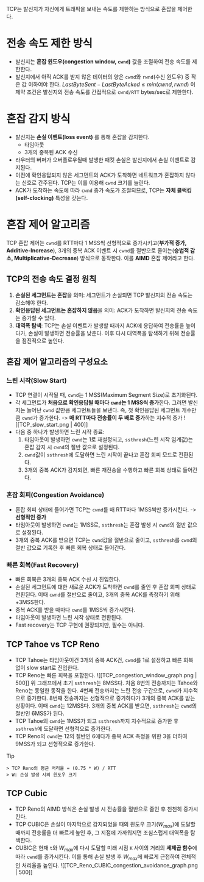 TCP는 발신지가 자신에게 트래픽을 보내는 속도를 제한하는 방식으로 혼잡을 제어한다.
# 전송 속도 제한 방식
- 발신지는 **혼잡 윈도우(congestion window, `cwnd`)** 값을 조절하여 전송 속도를 제한한다.
- 발신지에서 아직 ACK를 받지 않은 데이터의 양은 `cwnd`와 `rwnd`(수신 윈도우) 중 작은 값 이하여야 한다.
  $LastByteSent - LastByteAcked \leq min(cwnd, rwnd)$
  이 제약 조건은 발신지의 전송 속도를 간접적으로 `cwnd/RTT` bytes/sec로 제한한다.
# 혼잡 감지 방식
- 발신지는 **손실 이벤트(loss event)** 를 통해 혼잡을 감지한다.
	- 타임아웃
	- 3개의 중복된 ACK 수신
- 라우터의 버퍼가 오버플로우될때 발생한 패킷 손실은 발신지에서 손실 이벤트로 감지된다.
- 이전에 확인응답되지 않은 세그먼트의 ACK가 도착하면 네트워크가 혼잡하지 않다는 신호로 간주된다. TCP는 이를 이용해 `cwnd` 크기를 늘린다.
- ACK가 도착하는 속도에 따라 `cwnd` 증가 속도가 조절되므로, TCP는 **자체 클럭킹(self-clocking)** 특성을 갖는다.
# 혼잡 제어 알고리즘
TCP 혼잡 제어는 `cwnd`를 RTT마다 1 MSS씩 선형적으로 증가시키고(**부가적 증가, Additive-Increase**), 3개의 중복 ACK 이벤트 시 `cwnd`를 절반으로 줄이는(**승법적 감소, Multiplicative-Decrease**) 방식으로 동작한다. 이를 **AIMD** 혼잡 제어라고 한다.
## TCP의 전송 속도 결정 원칙
1. **손실된 세그먼트는 혼잡**을 의미: 세그먼트가 손실되면 TCP 발신지의 전송 속도는 감소해야 한다.
2. **확인응답된 세그먼트는 혼잡하지 않음**을 의미: ACK가 도착하면 발신지의 전송 속도는 증가할 수 있다.
3. **대역폭 탐색**: TCP는 손실 이벤트가 발생할 때까지 ACK에 응답하여 전송률을 높이다가, 손실이 발생하면 전송률을 낮춘다. 이후 다시 대역폭을 탐색하기 위해 전송률을 점진적으로 높인다.
## 혼잡 제어 알고리즘의 구성요소
### 느린 시작(Slow Start)
- TCP 연결이 시작될 때, `cwnd`는 1 MSS(Maximum Segment Size)로 초기화된다.
- 각 세그먼트가 **처음으로 확인응답될 때마다 `cwnd`는 1 MSS씩 증가**한다. 그러면 발신지는 늘어난 `cwnd` 값만큼 세그먼트들을 보낸다. 즉, 첫 확인응답된 세그먼트 개수만큼 `cwnd`가 증가한다. -> **매 RTT마다 전송률이 두 배로 증가**하는 지수적 증가
  ![[TCP_slow_start.png | 400]]
- 다음 중 하나가 발생하면 느린 시작 종료:
	1. 타임아웃이 발생하면 `cwnd`는 1로 재설정되고, `ssthresh`(느린 시작 임계값)는 혼잡 감지 시 `cwnd`의 절반 값으로 설정된다.
	2. `cwnd`값이 `ssthresh`에 도달하면 느린 시작이 끝나고 혼잡 회피 모드로 전환된다.
	3. 3개의 중복 ACK가 감지되면, 빠른 재전송을 수행하고 빠른 회복 상태로 들어간다.
### 혼잡 회피(Congestion Avoidance)
- 혼잡 회피 상태에 들어가면 TCP는 `cwnd`를 매 RTT마다 1MSS씩만 증가시킨다. -> **선형적인 증가**
- 타임아웃이 발생하면 `cwnd`는 1MSS로, `ssthresh`는 혼잡 발생 시 `cwnd`의 절반 값으로 설정된다.
- 3개의 중복 ACK를 받으면 TCP는 `cwnd`값을 절반으로 줄이고, `ssthresh`를 `cwnd`의 절반 값으로 기록한 후 빠른 회복 상태로 들어간다.
### 빠른 회복(Fast Recovery)
- 빠른 회복은 3개의 중복 ACK 수신 시 진입한다.
- 손실된 세그먼트에 대한 새로운 ACK가 도착하면 `cwnd`를 줄인 후 혼잡 회피 상태로 전환된다.
  이때 `cwnd`를 절반으로 줄이고, 3개의 중복 ACK를 측정하기 위해 +3MSS한다.
- 중복 ACK를 받을 때마다 `cwnd`를 1MSS씩 증가시킨다.
- 타임아웃이 발생하면 느린 시작 상태로 전환된다.
- Fast recovery는 TCP 구현에 권장되지만, 필수는 아니다.
## TCP Tahoe vs TCP Reno
- TCP Tahoe는 타임아웃이건 3개의 중복 ACK건, `cwnd`를 1로 설정하고 빠른 회복 없이 slow start로 진입한다.
- TCP Reno는 빠른 회복을 포함한다.
![[TCP_congestion_window_graph.png | 500]]
위 그래프에서 초기 `ssthresh`는 8MSS다.
처음 8번의 전송까지는 Tahoe와 Reno는 동일한 동작을 한다.
4번째 전송까지는 느린 전송 구간으로, `cwnd`가 지수적으로 증가한다.
8번째 전송까지는 선형적으로 증가하다가 3개의 중복 ACK를 받는 상황이다.
이때 `cwnd`는 12MSS다.
3개의 중복 ACK를 받으면, `ssthresh`는 `cwnd`의 절반인 6MSS가 된다.
- TCP Tahoe의 `cwnd`는 1MSS가 되고 `ssthresh`까지 지수적으로 증가한 후 `ssthresh`에 도달하면 선형적으로 증가한다.
- TCP Reno의 `cwnd`는 12의 절반인 6에다가 중복 ACK 측정을 위한 3을 더하여 9MSS가 되고 선형적으로 증가한다.
> [!TIP]
    > TCP Reno의 평균 처리율 = (0.75 * W) / RTT
    > W: 손실 발생 시의 윈도우 크기
## TCP Cubic
- TCP Reno의 AIMD 방식은 손실 발생 시 전송률을 절반으로 줄인 후 천천히 증가시킨다.
- TCP CUBIC은 손실이 마지막으로 감지되었을 때의 윈도우 크기($W_{max}$)에 도달할 때까지 전송률을 더 빠르게 높인 후, 그 지점에 가까워지면 조심스럽게 대역폭을 탐색한다.
- CUBIC은 현재 `t`와 $W_{max}$에 다시 도달할 미래 시점 `K` 사이의 거리의 **세제곱 함수**에 따라 `cwnd`를 증가시킨다. 이를 통해 손실 발생 후 $W_{max}$에 빠르게 근접하여 전체적인 처리율을 높인다.
  ![[TCP_Reno_CUBIC_congestion_avoidance_graph.png | 500]]
